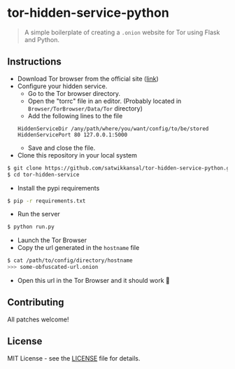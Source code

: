 # tor-hidden-service-python

> A simple boilerplate of creating a `.onion` website for Tor using Flask and Python.

## Instructions

- Download Tor browser from the official site ([link](https://www.torproject.org/download/download))
- Configure your hidden service.
    + Go to the Tor browser directory.
    + Open the "torrc" file in an editor. (Probably located in `Browser/TorBrowser/Data/Tor` directory)
    + Add the following lines to the file
    ```
    HiddenServiceDir /any/path/where/you/want/config/to/be/stored
    HiddenServicePort 80 127.0.0.1:5000
    ```
    + Save and close the file.
- Clone this repository in your local system
```sh
$ git clone https://github.com/satwikkansal/tor-hidden-service-python.git
$ cd tor-hidden-service
```
- Install the pypi requirements
```sh
$ pip -r requirements.txt
```
- Run the server
```sh
$ python run.py
```
- Launch the Tor Browser
- Copy the url generated in the `hostname` file
```sh
$ cat /path/to/config/directory/hostname
>>> some-obfuscated-url.onion
```
- Open this url in the Tor Browser and it should work :tada:

## Contributing

All patches welcome!

## License

MIT License - see the [LICENSE](https://github.com/satwikkansal/readme_styles/blob/master/LICENSE) file for details.
